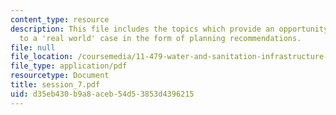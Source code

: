 ```yaml
---
content_type: resource
description: This file includes the topics which provide an opportunity to apply learning
  to a 'real world' case in the form of planning recommendations.
file: null
file_location: /coursemedia/11-479-water-and-sanitation-infrastructure-planning-in-developing-countries-spring-2005/d35eb430b9a8aceb54d53853d4396215_session_7.pdf
file_type: application/pdf
resourcetype: Document
title: session_7.pdf
uid: d35eb430-b9a8-aceb-54d5-3853d4396215
---
```

